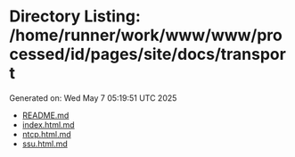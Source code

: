 # Directory Listing: /home/runner/work/www/www/processed/id/pages/site/docs/transport
Generated on: Wed May  7 05:19:51 UTC 2025

- [README.md](README.md)
- [index.html.md](index.html.md)
- [ntcp.html.md](ntcp.html.md)
- [ssu.html.md](ssu.html.md)
